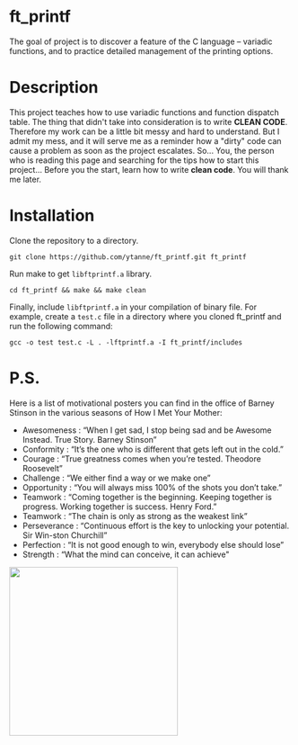 # ft_printf
The goal of project is to discover a feature of the C language – variadic functions, and to practice detailed management of the printing options.

# Description
This project teaches how to use variadic functions and function dispatch table. The thing that didn't take into consideration is to write **CLEAN CODE**. Therefore my work can be a little bit messy and hard to understand. But I admit my mess, and it will serve me as a reminder how a "dirty" code can cause a problem as soon as the project escalates.
So... You, the person who is reading this page and searching for the tips how to start this project... Before you the start, learn how to write **clean code**. You will thank me later.

# Installation
Clone the repository to a directory.
```
git clone https://github.com/ytanne/ft_printf.git ft_printf
```
Run make to get `libftprintf.a` library.
```
cd ft_printf && make && make clean
```
Finally, include `libftprintf.a` in your compilation of binary file.
For example, create a `test.c` file in a directory where you cloned ft_printf and run the following command:
```
gcc -o test test.c -L . -lftprintf.a -I ft_printf/includes
```

# P.S.

Here is a list of motivational posters you can find in the office of Barney Stinson in the various seasons of How I Met Your Mother:
- Awesomeness : “When I get sad, I stop being sad and be Awesome Instead. True Story. Barney Stinson”
- Conformity : “It’s the one who is different that gets left out in the cold.”
- Courage : “True greatness comes when you’re tested. Theodore Roosevelt”
- Challenge : “We either find a way or we make one”
- Opportunity : “You will always miss 100% of the shots you don’t take.”
- Teamwork : “Coming together is the beginning. Keeping together is progress. Working together is success. Henry Ford.”
- Teamwork : “The chain is only as strong as the weakest link”
- Perseverance : “Continuous effort is the key to unlocking your potential. Sir Win-ston Churchill”
- Perfection : “It is not good enough to win, everybody else should lose”
- Strength : “What the mind can conceive, it can achieve"

<img src="https://s.tcdn.co/7da/007/7da00787-9d79-4b11-a016-730c1825c5dc/5.png" width="300" height="300"/>
